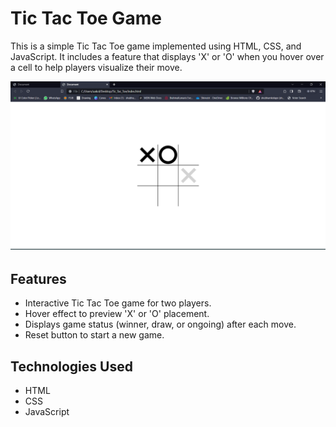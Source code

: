 # Tic Tac Toe Game

This is a simple Tic Tac Toe game implemented using HTML, CSS, and JavaScript. It includes a feature that displays 'X' or 'O' when you hover over a cell to help players visualize their move.

![Tic Tac Toe Game](Tic_Tac_Toe.png)

## Features

- Interactive Tic Tac Toe game for two players.
- Hover effect to preview 'X' or 'O' placement.
- Displays game status (winner, draw, or ongoing) after each move.
- Reset button to start a new game.

## Technologies Used

- HTML
- CSS
- JavaScript
